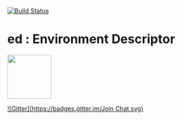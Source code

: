 [![Build Status](https://travis-ci.org/tue-robotics/ed.svg?branch=master)](https://travis-ci.org/tue-robotics/ed)

ed : Environment Descriptor
==
<img src="./logo.jpg" width="100px"/>

[![Gitter](https://badges.gitter.im/Join Chat.svg)](https://gitter.im/tue-robotics/ed?utm_source=badge&utm_medium=badge&utm_campaign=pr-badge&utm_content=badge)